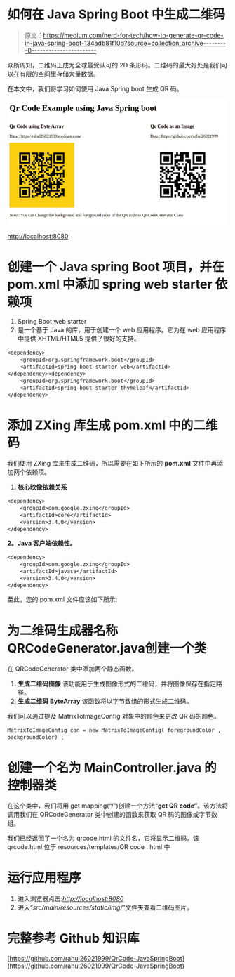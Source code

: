 # 如何在 Java Spring Boot 中生成二维码

> 原文：<https://medium.com/nerd-for-tech/how-to-generate-qr-code-in-java-spring-boot-134adb81f10d?source=collection_archive---------0----------------------->

众所周知，二维码正成为全球最受认可的 2D 条形码。二维码的最大好处是我们可以在有限的空间里存储大量数据。

在本文中，我们将学习如何使用 Java Spring boot 生成 QR 码。

![](img/9a9a528f0c2e5b000e9e069b05db60d9.png)

[http://localhost:8080](http://localhost:8080)

# 创建一个 Java spring Boot 项目，并在 pom.xml 中添加 spring web starter 依赖项

1.  Spring Boot web starter
2.  是一个基于 Java 的库，用于创建一个 web 应用程序。它为在 web 应用程序中提供 XHTML/HTML5 提供了很好的支持。

```
<dependency>
    <groupId>org.springframework.boot</groupId>
    <artifactId>spring-boot-starter-web</artifactId>
</dependency><dependency>
    <groupId>org.springframework.boot</groupId>
    <artifactId>spring-boot-starter-thymeleaf</artifactId>
</dependency>
```

# **添加 ZXing 库生成 pom.xml 中的二维码**

我们使用 ZXing 库来生成二维码，所以需要在如下所示的 **pom.xml** 文件中再添加两个依赖项。

1.  **核心映像依赖关系**

```
<dependency>
    <groupId>com.google.zxing</groupId>
    <artifactId>core</artifactId>
    <version>3.4.0</version>
</dependency>
```

**2。Java 客户端依赖性。**

```
<dependency>
    <groupId>com.google.zxing</groupId>
    <artifactId>javase</artifactId>
    <version>3.4.0</version>
</dependency>
```

至此，您的 pom.xml 文件应该如下所示:

# 为**二维码生成器名称 QRCodeGenerator.java**创建一个类

在 QRCodeGenerator 类中添加两个静态函数。

1.  **生成二维码图像**
    该功能用于生成图像形式的二维码，并将图像保存在指定路径。
2.  **生成二维码 ByteArray**
    该函数将以字节数组的形式生成二维码。

我们可以通过提及 MatrixToImageConfig 对象中的颜色来更改 QR 码的颜色。

```
MatrixToImageConfig con = new MatrixToImageConfig( foregroundColor , backgroundColor) ;
```

# 创建一个名为 MainController.java 的控制器类

在这个类中，我们将用 get mapping(“/”)创建一个方法“**get QR code”**。该方法将调用我们在 QRCodeGenerator 类中创建的函数来获取 QR 码的图像或字节数组。

我们已经返回了一个名为 qrcode.html 的文件名，它将显示二维码。该 qrcode.html 位于 resources/templates/QR code . html 中

# 运行应用程序

1.  进入浏览器点击:[*http://localhost:8080*](http://localhost:8080)
2.  进入“*src/main/resources/static/img/*”文件夹查看二维码图片。

# 完整参考 Github 知识库

[https://github.com/rahul26021999/QrCode-JavaSpringBoot](https://github.com/rahul26021999/QrCode-JavaSpringBoot)